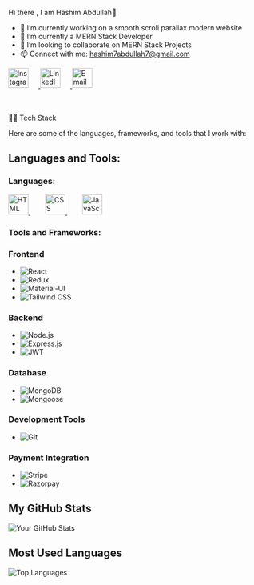  Hi there , I am Hashim Abdullah👋

- 🔭 I’m currently working on a smooth scroll parallax modern website
- 🌱 I’m currently a MERN Stack Developer
- 👯 I’m looking to collaborate on MERN Stack Projects
- 📫 Connect with me: hashim7abdullah7@gmail.com

<a href="https://instagram.com/ha5hiim" target="_blank">
  <img src="https://img.icons8.com/fluency/48/000000/instagram-new.png" alt="Instagram" style="width:40px; height:40px; gap:20px; margin-right:20px;"/>
</a>
<a href="https://linkedin.com/in/hashim-abdullah-1a0b3a30b" target="_blank">
  <img src="https://img.icons8.com/fluency/48/000000/linkedin.png" alt="LinkedIn" style="width:40px; height:40px; gap:20px; margin-right:20px;"/>
</a>
<a href="mailto:hashim7abdullah7@gmail.com">
  <img src="https://img.icons8.com/color/48/000000/gmail-new.png" alt="Email" style="width:40px; height:40px;"/>
</a>

<br>
<br>
<br>

 👨‍💻 Tech Stack

Here are some of the languages, frameworks, and tools that I work with:

 ## Languages and Tools:

### Languages:

<a href="https://developer.mozilla.org/en-US/docs/Web/HTML" target="_blank" style="margin-right: 30px;">
  <img src="https://img.icons8.com/color/48/000000/html-5.png" alt="HTML" width="40" height="40"/>
</a>
<a href="https://developer.mozilla.org/en-US/docs/Web/CSS" target="_blank" style="margin-right: 30px;">
  <img src="https://img.icons8.com/color/48/000000/css3.png" alt="CSS" width="40" height="40"/>
</a>
<a href="https://developer.mozilla.org/en-US/docs/Web/JavaScript" target="_blank" style="margin-right: 30px;">
  <img src="https://img.icons8.com/color/48/000000/javascript.png" alt="JavaScript" width="40" height="40"/>
</a>


### Tools and Frameworks:

### Frontend
- ![React](https://img.shields.io/badge/React-20232A?style=for-the-badge&logo=react&logoColor=61DAFB)
- ![Redux](https://img.shields.io/badge/Redux-764ABC?style=for-the-badge&logo=redux&logoColor=white)
- ![Material-UI](https://img.shields.io/badge/Material--UI-007FFF?style=for-the-badge&logo=mui&logoColor=white)
- ![Tailwind CSS](https://img.shields.io/badge/TailwindCSS-38B2AC?style=for-the-badge&logo=tailwind-css&logoColor=white)

### Backend
- ![Node.js](https://img.shields.io/badge/Node.js-43853D?style=for-the-badge&logo=node.js&logoColor=white)
- ![Express.js](https://img.shields.io/badge/Express.js-404D59?style=for-the-badge)
- ![JWT](https://img.shields.io/badge/JWT-000000?style=for-the-badge&logo=JSON%20web%20tokens&logoColor=white)

### Database
- ![MongoDB](https://img.shields.io/badge/MongoDB-47A248?style=for-the-badge&logo=mongodb&logoColor=white)
- ![Mongoose](https://img.shields.io/badge/Mongoose-880000?style=for-the-badge&logo=mongoose&logoColor=white)

### Development Tools
- ![Git](https://img.shields.io/badge/Git-F05032?style=for-the-badge&logo=git&logoColor=white)

### Payment Integration
- ![Stripe](https://img.shields.io/badge/Stripe-008CDD?style=for-the-badge&logo=stripe&logoColor=white)
- ![Razorpay](https://img.shields.io/badge/Razorpay-02042B?style=for-the-badge&logo=razorpay&logoColor=white)


## My GitHub Stats
![Your GitHub Stats](https://github-readme-stats.vercel.app/api?username=Hashim7Abdullah&show_icons=true&theme=radical)

## Most Used Languages
![Top Languages](https://github-readme-stats.vercel.app/api/top-langs/?username=Hashim7Abdullah&layout=compact&theme=dark)
















 

